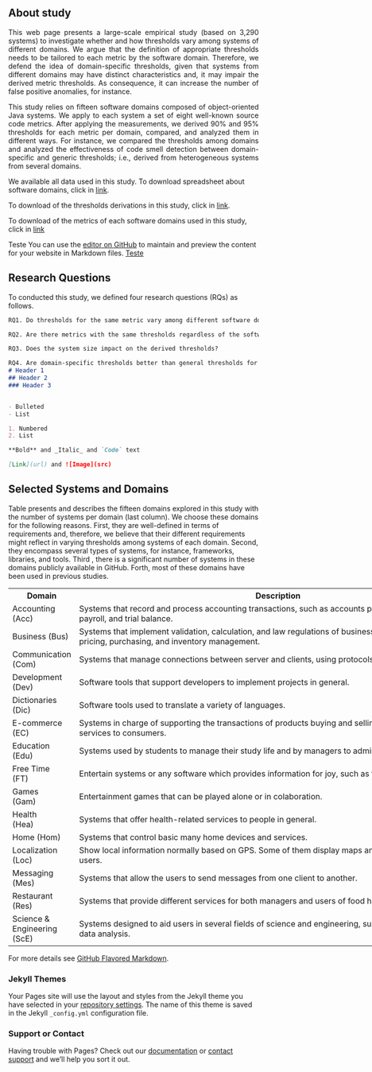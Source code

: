 ## About study

<p align="justify">This web page presents a large-scale empirical study (based on 3,290 systems) to investigate whether and how thresholds vary among systems of different domains. We argue that the definition of appropriate thresholds needs to be tailored to each metric by the software domain. Therefore, we defend the idea of domain-specific thresholds, given that systems from different domains may have distinct characteristics and, it may impair the derived metric thresholds. As consequence, it can increase the number of false positive anomalies, for instance.</p> 


<p align="justify">This study relies on fifteen software domains composed of object-oriented Java systems. We apply to each system a set of eight well-known source code metrics. After applying the measurements, we derived 90% and 95% thresholds for each metric per domain, compared, and analyzed them in different ways. For instance, we compared the thresholds among domains and analyzed the effectiveness of code smell detection between domain-specific and generic thresholds; i.e., derived from heterogeneous systems from several domains. </p>

We available all data used in this study. To download spreadsheet about software domains, click in [link](https://github.com/saner2018/eds/blob/master/Oracle.xlsx). 

To download of the thresholds derivations in this study, click in [link](https://github.com/saner2018/eds/blob/master/Thresholds.xlsx). 


To download of the metrics of each  software domains used in this study, click in [link](https://github.com/saner2018/eds/blob/master/Metrics.rar)

Teste You can use the [editor on GitHub](https://github.com/saner2018/eds/edit/master/README.md) to maintain and preview the content for your website in Markdown files. [Teste](https://github.com/saner2018/eds/blob/master/Table%20V%20-%20Thresholds.xlsx)


## Research Questions

To conducted this study, we defined four research questions (RQs) as follows.

```markdown
RQ1. Do thresholds for the same metric vary among different software domains?

RQ2. Are there metrics with the same thresholds regardless of the software domain?

RQ3. Does the system size impact on the derived thresholds?

RQ4. Are domain-specific thresholds better than general thresholds for code smell detection?
# Header 1
## Header 2
### Header 3


- Bulleted
- List

1. Numbered
2. List

**Bold** and _Italic_ and `Code` text

[Link](url) and ![Image](src)
```
## Selected Systems and Domains
Table presents and describes the fifteen domains explored in this study with the number of systems per domain (last column). We choose these domains for the following reasons. First, they are well-defined in terms of requirements and, therefore, we believe that their different requirements might reflect in varying thresholds among systems of each domain. Second, they encompass several types of systems, for instance, frameworks, libraries, and tools. Third , there is a significant number of systems in these domains publicly available in GitHub. Forth, most of these domains have been used in previous studies.


<table style="undefined;table-layout: fixed; width: 998px">
<colgroup>
<col style="width: 108px">
<col style="width: 856px">
<col style="width: 34px">
</colgroup>
  <tr>
    <th>Domain</th>
    <th>Description</th>
    <th>#</th>
  </tr>
  <tr>
    <td>Accounting (Acc)</td>
    <td>Systems that record and process accounting transactions, such as accounts payable and receivable, payroll, and trial balance.</td>
    <td>318</td>
  </tr>
  <tr>
    <td>Business (Bus)</td>
    <td>Systems that implement validation, calculation, and law regulations of business requirements, such as pricing, purchasing, and inventory management.</td>
    <td>383</td>
  </tr>
  <tr>
    <td>Communication (Com)</td>
    <td>Systems that manage connections between server and clients, using protocols to share information.</td>
    <td>298</td>
  </tr>
  <tr>
    <td>Development (Dev)</td>
    <td>Software tools that support developers to implement projects in general.</td>
    <td>531</td>
  </tr>
  <tr>
    <td>Dictionaries (Dic)</td>
    <td>Software tools used to translate a variety of languages.</td>
    <td>130</td>
  </tr>
  <tr>
    <td>E-commerce (EC)</td>
    <td>Systems in charge of supporting the transactions of products buying and selling, as well as providing services to consumers.</td>
    <td>36</td>
  </tr>
  <tr>
    <td>Education (Edu)</td>
    <td>Systems used by students to manage their study life and by managers to administrate their schools.</td>
    <td>172</td>
  </tr>
  <tr>
    <td>Free Time <br>(FT)</td>
    <td>Entertain systems or any software which provides information for joy, such as travel information.</td>
    <td>28</td>
  </tr>
  <tr>
    <td>Games <br>(Gam)</td>
    <td>Entertainment games that can be played alone or in colaboration.</td>
    <td>453</td>
  </tr>
  <tr>
    <td>Health <br>(Hea)</td>
    <td>Systems that offer health-related services to people in general.</td>
    <td>282</td>
  </tr>
  <tr>
    <td>Home (Hom)</td>
    <td>Systems that control basic many home devices and services.</td>
    <td>164</td>
  </tr>
  <tr>
    <td>Localization (Loc)</td>
    <td>Show local information normally based on GPS. Some of them display maps and location sensitive data for users.</td>
    <td>76</td>
  </tr>
  <tr>
    <td>Messaging (Mes)</td>
    <td>Systems that allow the users to send messages from one client to another.</td>
    <td>66</td>
  </tr>
  <tr>
    <td>Restaurant (Res)</td>
    <td>Systems that provide different services for both managers and users of food houses.</td>
    <td>333</td>
  </tr>
  <tr>
    <td>Science &amp; Engineering (ScE)</td>
    <td>Systems designed to aid users in several fields of science and engineering, such as 3D visualization and data analysis.</td>
    <td>22</td>
  </tr>
</table>


For more details see [GitHub Flavored Markdown](https://guides.github.com/features/mastering-markdown/).

### Jekyll Themes

Your Pages site will use the layout and styles from the Jekyll theme you have selected in your [repository settings](https://github.com/saner2018/eds/settings). The name of this theme is saved in the Jekyll `_config.yml` configuration file.

### Support or Contact

Having trouble with Pages? Check out our [documentation](https://help.github.com/categories/github-pages-basics/) or [contact support](https://github.com/contact) and we’ll help you sort it out.
